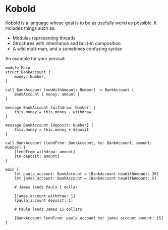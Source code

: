 # Kobold

Kobold is a language whose goal is to be as usefully weird as possible. It includes things such as:

- Modules representing threads
- Structures with inheritance and built-in composition
- A wild mutt-man, and a sometimes confusing syntax

An example for your perusal:

```
module Main
struct BankAccount {
    money: Number,
}

call BankAccount [newWithAmount: Number] -> BankAccount {
    BankAccount { money: amount }
}

message BankAccount [withdraw: Number] {
    this.money = this.money - withdraw
}

message BankAccount [deposit: Number] {
    this.money = this.money + deposit
}

call BankAccount [lendFrom: BankAccount, to: BankAccount, amount: Number] {
    [lendFrom withdraw: amount]
    [to deposit: amount]
}

main {
    let paula_account: BankAccount = [BankAccount newWithAmount: 30]
    let james_account: BankAccount = [BankAccount newWithAmount: 5]

    # James lends Paula 1 dollar

    [james_account withdraw: 1]
    [paula_account deposit: 1]

    # Paula lends James 15 dollars

    [BankAccount lendFrom: paula_account to: james_account amount: 15]
}
```
